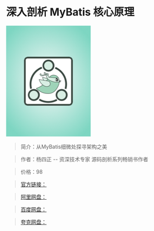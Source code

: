 # 深入剖析 MyBatis 核心原理

![img](../../assets/CgpVE2AFN7GAIWNLAAFWtn1JTzw392.png)

> 简介：从MyBatis细微处探寻架构之美

> 作者：杨四正 -- 资深技术专家 源码剖析系列畅销书作者

> 价格：98

> [官方链接：]()

> [阿里网盘：]()

> [百度网盘：]()

> [夸克网盘：]()
